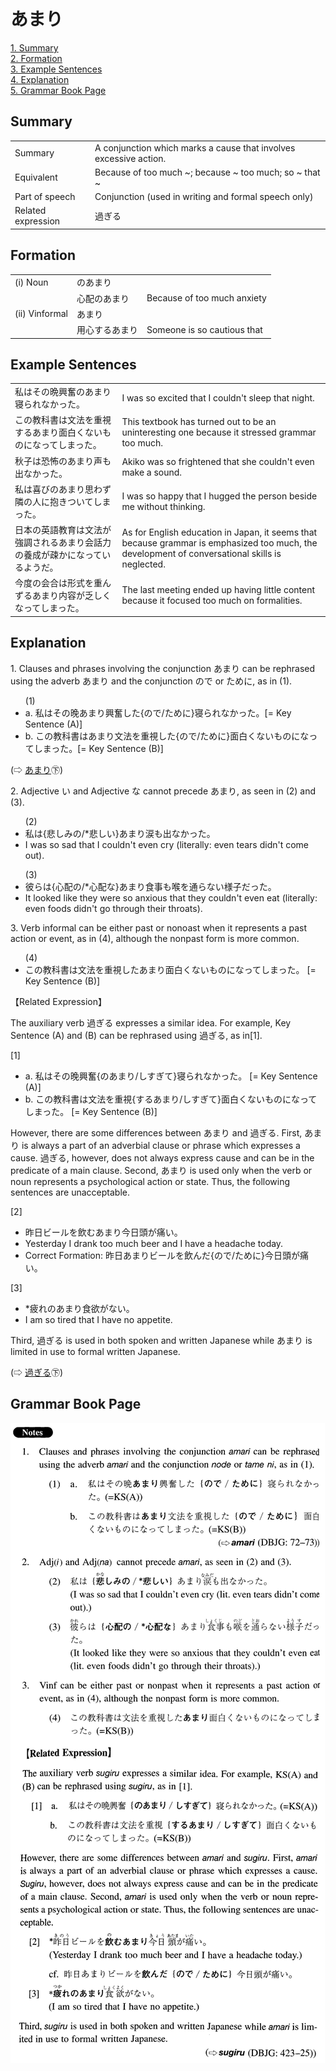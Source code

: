 # あまり

[1. Summary](#summary)<br>
[2. Formation](#formation)<br>
[3. Example Sentences](#example-sentences)<br>
[4. Explanation](#explanation)<br>
[5. Grammar Book Page](#grammar-book-page)<br>


## Summary

<table><tr>   <td>Summary</td>   <td>A conjunction which marks a cause that involves excessive action.</td></tr><tr>   <td>Equivalent</td>   <td>Because of too much ~; because ~ too much; so ~ that ~</td></tr><tr>   <td>Part of speech</td>   <td>Conjunction (used in writing and formal speech only)</td></tr><tr>   <td>Related expression</td>   <td>過ぎる</td></tr></table>

## Formation

<table class="table"> <tbody><tr class="tr head"> <td class="td"><span class="numbers">(i)</span> <span> <span class="bold">Noun</span></span></td> <td class="td"><span class="concept">のあまり</span> </td> <td class="td"><span>&nbsp;</span></td> </tr> <tr class="tr"> <td class="td"><span>&nbsp;</span></td> <td class="td"><span>心配<span class="concept">のあまり</span></span> </td> <td class="td"><span>Because of too much anxiety</span></td> </tr> <tr class="tr head"> <td class="td"><span class="numbers">(ii)</span> <span> <span class="bold">Vinformal</span></span></td> <td class="td"><span class="concept">あまり</span> </td> <td class="td"><span>&nbsp;</span></td> </tr> <tr class="tr"> <td class="td"><span>&nbsp;</span></td> <td class="td"><span>用心する<span class="concept">あまり</span></span> </td> <td class="td"><span>Someone is so cautious that</span></td> </tr></tbody></table>

## Example Sentences

<table><tr>   <td>私はその晩興奮のあまり寝られなかった。</td>   <td>I was so excited that I couldn't sleep that night.</td></tr><tr>   <td>この教科書は文法を重視するあまり面白くないものになってしまった。</td>   <td>This textbook has turned out to be an uninteresting one because it stressed grammar too much.</td></tr><tr>   <td>秋子は恐怖のあまり声も出なかった。</td>   <td>Akiko was so frightened that she couldn't even make a sound.</td></tr><tr>   <td>私は喜びのあまり思わず隣の人に抱きついてしまった。</td>   <td>I was so happy that I hugged the person beside me without thinking.</td></tr><tr>   <td>日本の英語教育は文法が強調されるあまり会話力の養成が疎かになっているようだ。</td>   <td>As for English education in Japan, it seems that because grammar is emphasized too much, the development of conversational skills is neglected.</td></tr><tr>   <td>今度の会合は形式を重んずるあまり内容が乏しくなってしまった。</td>   <td>The last meeting ended up having little content because it focused too much on formalities.</td></tr></table>

## Explanation

<p>1. Clauses and phrases involving the conjunction <span class="cloze">あまり</span> can be rephrased using the adverb <span class="cloze">あまり</span> and the conjunction ので or ために, as in (1).</p>  <ul>(1) <li>a. 私はその晚<span class="cloze">あまり</span>興奮した{ので/ために}寝られなかった。[= Key Sentence (A)]</li> <div class="divide"></div> <li>b. この教科書は<span class="cloze">あまり</span>文法を重視した{ので/ために}面白くないものになってしまった。[= Key Sentence (B)]</li> </ul>  <p>(⇨ <a href="http://bunpou.neocities.org/基本basic.html#㊦ あまり">あまり</a>㊦)</p>  <p>2.  Adjective い and Adjective な cannot precede <span class="cloze">あまり</span>, as seen in (2) and (3).</p>  <ul>(2) <li>私は{悲しみの/*悲しい}<span class="cloze">あまり</span>涙も出なかった。</li> <li>I was so sad that I couldn't even cry (literally: even tears didn't come out).</li> </ul>  <ul>(3) <li>彼らは{心配の/*心配な}<span class="cloze">あまり</span>食事も喉を通らない様子だった。</li> <li>It looked like they were so anxious that they couldn't even eat (literally: even foods didn't go through their throats).</li> </ul>  <p>3. Verb informal can be either past or nonoast when it represents a past action or event, as in (4), although the nonpast form is more common.</p>  <ul>(4) <li>この教科書は文法を重視した<span class="cloze">あまり</span>面白くないものになってしまった。 [= Key Sentence (B)]</li> </ul>  <p>【Related Expression】</p>  <p>The auxiliary verb 過ぎる expresses a similar idea. For example, Key Sentence (A) and (B) can be rephrased using 過ぎる, as in[1].</p>  <p>[1]</p>  <ul> <li>a. 私はその晚興奮{の<span class="cloze">あまり</span>/しすぎて}寝られなかった。 [= Key Sentence (A)]</li> <div class="divide"></div> <li>b. この教科書は文法を重視{する<span class="cloze">あまり</span>/しすぎて}面白くないものになってしまった。 [= Key Sentence (B)]</li> </ul>  <p>However, there are some differences between <span class="cloze">あまり</span> and 過ぎる. First, <span class="cloze">あまり</span> is always a part of an adverbial clause or phrase which expresses a cause. 過ぎる, however, does not always express cause and can be in the predicate of a main clause. Second, <span class="cloze">あまり</span> is used only when the verb or noun represents a psychological action or state. Thus, the following sentences are unacceptable.</p>  <p>[2]</p> <ul> <li>昨日ビールを飲む<span class="cloze">あまり</span>今日頭が痛い。</li> <div class="divide"></div> <li>Yesterday I drank too much beer and I have a headache today.</li> <div class="divide"></div> <li>Correct Formation: 昨日<span class="cloze">あまり</span>ビールを飲んだ{ので/ために}今日頭が痛い。</li> </ul>  <p>[3]</p>  <ul> <li>*疲れの<span class="cloze">あまり</span>食欲がない。</li> <li>I am so tired that I have no appetite.</li> </ul>  <p>Third, 過ぎる is used in both spoken and written Japanese while <span class="cloze">あまり</span> is limited in use to formal written Japanese.</p>  <p>(⇨ <a href="http://bunpou.neocities.org/基本basic.html#㊦ 過ぎる・すぎる">過ぎる</a>㊦)</p>

## Grammar Book Page

![](../img/Intermediateあまり.png)


